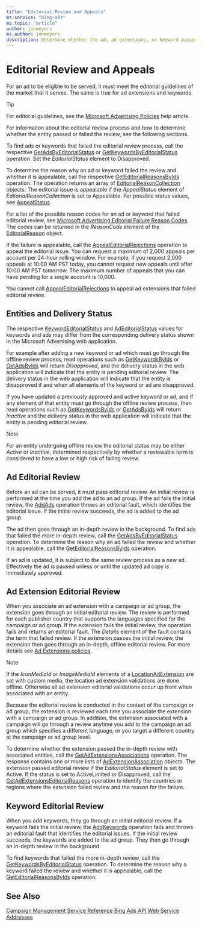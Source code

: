 ```yaml
---
title: "Editorial Review and Appeals"
ms.service: "bing-ads"
ms.topic: "article"
author: jonmeyers
ms.author: jonmeyers
description: Determine whether the ad, ad extensions, or keyword passed or failed the editorial review.
---
```

# Editorial Review and Appeals
For an ad to be eligible to be served, it must meet the editorial guidelines of the market that it serves. The same is true for ad extensions and keywords. 

> [!TIP]
> For editorial guidelines, see the [Microsoft Advertising Policies](https://help.ads.microsoft.com/#apex/3/en/52023/1) help article.

For information about the editorial review process and how to determine whether the entity passed or failed the review, see the following sections.

To find ads or keywords that failed the editorial review process, call the respective [GetAdsByEditorialStatus](../campaign-management-service/getadsbyeditorialstatus.md) or [GetKeywordsByEditorialStatus](../campaign-management-service/getkeywordsbyeditorialstatus.md) operation. Set the *EditorialStatus* element to Disapproved.

To determine the reason why an ad or keyword failed the review and whether it is appealable, call the respective [GetEditorialReasonsByIds](../campaign-management-service/geteditorialreasonsbyids.md) operation. The operation returns an array of [EditorialReasonCollection](../campaign-management-service/editorialreasoncollection.md) objects. The editorial issue is appealable if the *AppealStatus* element of *EditorialReasonCollection* is set to Appealable. For possible status values, see [AppealStatus](../campaign-management-service/appealstatus.md).

For a list of the possible reason codes for an ad or keyword that failed editorial review, see [Microsoft Advertising Editorial Failure Reason Codes](editorial-failure-reason-codes.md). The codes can be returned in the *ReasonCode* element of the [EditorialReason](../campaign-management-service/editorialreason.md) object.

If the failure is appealable, call the [AppealEditorialRejections](../campaign-management-service/appealeditorialrejections.md) operation to appeal the editorial issue. You can request a maximum of 2,000 appeals per account per 24-hour rolling window. For example, if you request 2,000 appeals at 10:00 AM PST today, you cannot request new appeals until after 10:00 AM PST tomorrow. The maximum number of appeals that you can have pending for a single account is 10,000.

You cannot call [AppealEditorialRejections](../campaign-management-service/appealeditorialrejections.md) to appeal ad extensions that failed editorial review.

## <a name="entitydeliverystatus"></a>Entities and Delivery Status
The respective [KeywordEditorialStatus](../campaign-management-service/keywordeditorialstatus.md) and [AdEditorialStatus](../campaign-management-service/adeditorialstatus.md) values for keywords and ads may differ from the corresponding delivery status shown in the Microsoft Advertising web application.

For example after adding a new keyword or ad which must go through the offline review process, read operations such as [GetKeywordsByIds](../campaign-management-service/getkeywordsbyids.md) or [GetAdsByIds](../campaign-management-service/getadsbyids.md) will return *Disapproved*, and the delivery status in the web application will indicate that the entity is pending editorial review. The delivery status in the web application will indicate that the entity is disapproved if and when all elements of the keyword or ad are disapproved.

If you have updated a previously approved and active keyword or ad, and if any element of that entity must go through the offline review process, then read operations such as [GetKeywordsByIds](../campaign-management-service/getkeywordsbyids.md) or [GetAdsByIds](../campaign-management-service/getadsbyids.md) will return *Inactive* and the delivery status in the web application will indicate that the entity is pending editorial review.

> [!NOTE]
> For an entity undergoing offline review the editorial status may be either *Active* or *Inactive*, determined respectively by whether a reviewable term is considered to have a low or high risk of failing review.

## <a name="adeditorialreview"></a>Ad Editorial Review
Before an ad can be served, it must pass editorial review. An initial review is performed at the time you add the ad to an ad group. If the ad fails the initial review, the [AddAds](../campaign-management-service/addads.md) operation throws an editorial fault, which identifies the editorial issue. If the initial review succeeds, the ad is added to the ad group.

The ad then goes through an in-depth review in the background. To find ads that failed the more in-depth review, call the [GetAdsByEditorialStatus](../campaign-management-service/getadsbyeditorialstatus.md) operation. To determine the reason why an ad failed the review and whether it is appealable, call the [GetEditorialReasonsByIds](../campaign-management-service/geteditorialreasonsbyids.md) operation.

If an ad is updated, it is subject to the same review process as a new ad. Effectively the ad is paused unless or until the updated ad copy is immediately approved.

## <a name="adextensioneditorialreview"></a>Ad Extension Editorial Review
When you associate an ad extension with a campaign or ad group, the extension goes through an initial editorial review. The review is performed for each publisher country that supports the languages specified for the campaign or ad group. If the extension fails the initial review, the operation fails and returns an editorial fault. The *Details* element of the fault contains the term that failed review. If the extension passes the initial review, the extension then goes through an in-depth, offline editorial review. For more details see [Ad Extensions policies](https://go.microsoft.com/fwlink?LinkId=746651). 

> [!NOTE]
> If the *IconMediaId* or *ImageMediaId* elements of a [LocationAdExtension](../campaign-management-service/locationadextension.md) are set with custom media, the location ad extension validations are done offline. Otherwise all ad extension editorial validations occur up front when associated with an entity.

Because the editorial review is conducted in the context of the campaign or ad group, the extension is reviewed each time you associate the extension with a campaign or ad group. In addition, the extension associated with a campaign will go through a review anytime you add to the campaign an ad group which specifies a different language, or you target a different country at the campaign or ad group level.

To determine whether the extension passed the in-depth review with associated entities, call the [GetAdExtensionsAssociations](../campaign-management-service/getadextensionsassociations.md) operation. The response contains one or more lists of [AdExtensionAssociation](../campaign-management-service/adextensionassociation.md) objects. The extension passed editorial review if the *EditorialStatus* element is set to Active. If the status is set to ActiveLimited or Disapproved, call the [GetAdExtensionsEditorialReasons](../campaign-management-service/getadextensionseditorialreasons.md) operation to identify the countries or regions where the extension failed review and the reason for the failure.

## <a name="keywordeditorialreview"></a>Keyword Editorial Review
When you add keywords, they go through an initial editorial review. If a keyword fails the initial review, the [AddKeywords](../campaign-management-service/addkeywords.md) operation fails and throws an editorial fault that identifies the editorial issues. If the initial review succeeds, the keywords are added to the ad group. They then go through an in-depth review in the background.

To find keywords that failed the more in-depth review, call the [GetKeywordsByEditorialStatus](../campaign-management-service/getkeywordsbyeditorialstatus.md) operation. To determine the reason why a keyword failed the review and whether it is appealable, call the [GetEditorialReasonsByIds](../campaign-management-service/geteditorialreasonsbyids.md) operation.

## See Also
[Campaign Management Service Reference](../campaign-management-service/campaign-management-service-reference.md)
[Bing Ads API Web Service Addresses](web-service-addresses.md)

